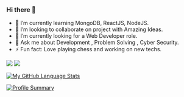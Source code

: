 ### Hi there 👋

<!--
**M0hdF41Z4N/M0hdF41Z4N** is a ✨ _special_ ✨ repository because its `README.md` (this file) appears on your GitHub profile.

Here are some ideas to get you started:
- 🔭 I’m currently working on 
-  I’m looking for help with ...

-->


- 🌱 I’m currently learning MongoDB, ReactJS, NodeJS.
- 👯 I’m looking to collaborate on project with Amazing Ideas.
- 🚀 I’m currently looking for a Web Developer role.
- 💬 Ask me about Development , Problem Solving , Cyber Security.
- ⚡ Fun fact: Love playing chess and working on new techs.
<!-- - 📫 How to reach me: [![](https://img.shields.io/badge/LinkedIn-0077B5?style=for-the-badge&logo=linkedin&logoColor=white)]() -->

[![](https://img.shields.io/badge/LinkedIn-0077B5?style=for-the-badge&logo=linkedin&logoColor=white)]()
[![](https://img.shields.io/badge/-Hackerrank-2EC866?style=for-the-badge&logo=HackerRank&logoColor=white)]()

<!-- For Leetcode -->
<!-- https://img.shields.io/badge/-LeetCode-FFA116?style=for-the-badge&logo=LeetCode&logoColor=black -->

[![My GitHub Language Stats](https://github-readme-stats.vercel.app/api/top-langs/?username=M0hdF41Z4N)]()

<!-- Github Trofies -->
<!-- [![My GitHub Trofies](https://github-profile-trophy.vercel.app/?username=M0hdF41Z4N)]() -->

<!-- Profile Summary -->

[![Profile Summary](https://github-profile-summary-cards.vercel.app/api/cards/profile-details?username=M0hdF41Z4N)]()
<!-- https://github-readme-activity-graph.cyclic.app/graph?username=M0hdF41Z4N -->

<!-- Github Stats -->
<!-- [![Github Stats](https://github-readme-stats-git-masterrstaa-rickstaa.vercel.app/api?username=M0hdF41Z4N)]() -->

<!-- Activity Graph -->
<!-- [![Activity Graph](https://github-readme-activity-graph.cyclic.app/graph?username=M0hdF41Z4N)]() -->

<!-- Hit Counter -->
<!-- [![Hit Counter](https://hits.seeyoufarm.com/api/count/incr/badge.svg?url=https%3A%2F%2Fgithub.com%2F{M0hdF41Z4N}1212%2Fhit-counter)]() -->

